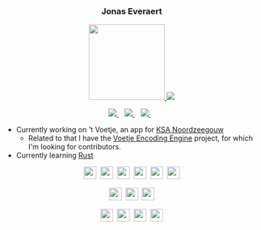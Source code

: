 <!--
https://github.com/anuraghazra/github-readme-stats#wakatime-week-stats
https://shields.io/
-->

<h3 align="center">Jonas Everaert</h3>

<p align='center'>
  <a href="#"><img src="https://github-readme-stats.vercel.app/api?username=jomy10&show_icons=true&count_private=true&theme=radical" height="150"/a> 
  <!--Can edit the &langs_count=number to show more languages-->
  <a href="https://ionicabizau.github.io/github-profile-languages/api.html?jomy10"><img src="https://github-readme-stats.vercel.app/api/top-langs/?username=jomy10&layout=compact&count_private=true&theme=radical height="150"/a>
</p>

<p align='center'>

  <a href="https://www.linkedin.com/in/everaert-jonas/">
    <img src="https://img.shields.io/badge/linkedin-dc468e.svg?&style=for-the-badge&logo=linkedin&logoColor=white" />
  </a>&nbsp;&nbsp;
  <a href="https://www.instagram.com/jonas_everaert/">
    <img src="https://img.shields.io/badge/instagram-dc468e.svg?&style=for-the-badge&logo=instagram&logoColor=white" />        
  </a>&nbsp;&nbsp;
  <a href="https://jonaseveraert.be">
    <img src="https://img.shields.io/badge/website-dc468e.svg?&style=for-the-badge&logo=website&logoColor=white" />        
  </a>&nbsp;&nbsp;
  <!--a href="">
    <img src="https://img.shields.io/badge/itchio-%230077B5.svg?&style=for-the-badge&logo=itch.io&logoColor=white" />        
  </a>&nbsp;&nbsp;-->
  <!--a href="">
    <img src="https://img.shields.io/badge/youtube-%230077B5.svg?&style=for-the-badge&logo=youtube&logoColor=white" />        
  </a>&nbsp;&nbsp;-->
  <!--a href="">
    <img src="https://img.shields.io/badge/Google_Play-%230077B5?style=for-the-badge&logo=google-play&logoColor=white" />        
  </a>&nbsp;&nbsp;-->
</p>
  
- Currently working on 't Voetje, an app for [KSA Noordzeegouw](https://www.ksa.be/werkkringen/ksa-noordzeegouw)
  - Related to that I have the [Voetje Encoding Engine](https://github.com/Jomy10/voetje_encoding_engine) project, for which I'm looking for contributors.
- Currently learning [Rust](https://github.com/rust-lang/rust)

<p align='center'>
  <img src="https://img.shields.io/badge/-Rust-dc468e?logo=rust&logoColor=white&logoWidth=30&logoWidth=100" style="height: 25px;"/>&nbsp;
  <img src="https://img.shields.io/badge/-Swift-dc468e?logo=swift&logoColor=white&logoWidth=30&logoWidth=100" style="height: 25px;"/>&nbsp;
  <img src="https://img.shields.io/badge/-Java-dc468e?logo=java&logoColor=white&logoWidth=30&logoWidth=100" style="height: 25px;"/>&nbsp;
  <img src="https://img.shields.io/badge/-Javascript-dc468e?logo=javascript&logoColor=white&logoWidth=30&logoWidth=100" style="height: 25px;"/>&nbsp;
  <img src="https://img.shields.io/badge/-HTML-dc468e?logo=html5&logoColor=white&logoWidth=30&logoWidth=100" style="height: 25px;"/>&nbsp;
  <img src="https://img.shields.io/badge/-CSS-dc468e?logo=css3&logoColor=white&logoWidth=30&logoWidth=100" style="height: 25px;"/>
</p>
<p align="center">
  <img src="https://img.shields.io/badge/-Svelte-dc468e?logo=svelte&logoColor=white&logoWidth=30&logoWidth=100" style="height: 25px;"/>&nbsp;
  <img src="https://img.shields.io/badge/-Firebase-dc468e?logo=firebase&logoColor=white&logoWidth=30&logoWidth=100" style="height: 25px;"/>&nbsp;
  <img src="https://img.shields.io/badge/-Vapor-dc468e?logo=vapor&logoColor=white&logoWidth=30&logoWidth=100" style="height: 25px;"/>
</p>  
<p align="center">
  <img src="https://img.shields.io/badge/-Android Studio-dc468e?logo=Android%20Studio&logoColor=white&logoWidth=30&logoWidth=100" style="height: 25px;"/>&nbsp;
  <img src="https://img.shields.io/badge/-XCode-dc468e?logo=xcode&logoColor=white&logoWidth=30&logoWidth=100" style="height: 25px;"/>&nbsp;
  <img src="https://img.shields.io/badge/-VS Code-dc468e?logo=visual%20studio%20code&logoColor=white&logoWidth=30&logoWidth=100" style="height: 25px;"/>&nbsp;
  <img src="https://img.shields.io/badge/-IntelliJ IDEA-dc468e?logo=intellij%20idea&logoColor=white&logoWidth=30&logoWidth=100" style="height: 25px;"/>
</p>  
  
<!--TODO: 
Have a server running a function every week or so.
It takes a screenshot of the following webpage and updates the image on the server. -> Great opportunity to learn server side Rust or Swift
<iframe width="600" height="600" src="https://ionicabizau.github.io/github-profile-languages/api.html?Jomy10" frameborder="0"></iframe>
-> This link https://ionicabizau.github.io/github-profile-languages/api.html?Jomy10
(get it from here: http://ionicabizau.github.io/github-profile-languages/?user=Jomy10
repository: https://github.com/IonicaBizau/github-profile-languages

Idea from: https://stackoverflow.com/questions/48402823/embed-openstreetmap-iframe-in-github-markdown
--> 

<!--
**Jomy10/Jomy10** is a ✨ _special_ ✨ repository because its `README.md` (this file) appears on your GitHub profile.

Here are some ideas to get you started:

- 🔭 I’m currently working on ...
- 🌱 I’m currently learning ...
- 👯 I’m looking to collaborate on ...
- 🤔 I’m looking for help with ...
- 💬 Ask me about ...
- 📫 How to reach me: ...
- 😄 Pronouns: ...
- ⚡ Fun fact: ...
-->
